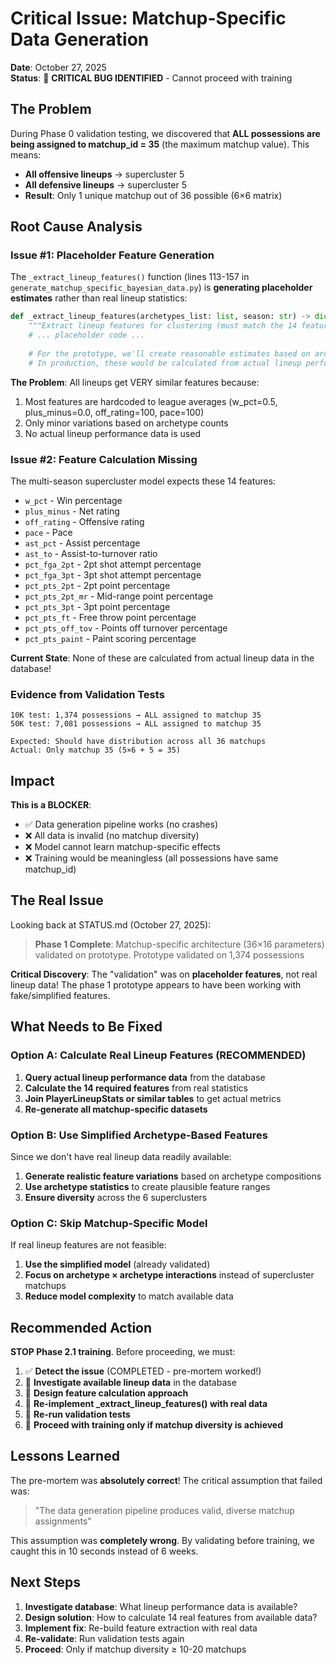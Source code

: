 # Critical Issue: Matchup-Specific Data Generation

**Date**: October 27, 2025  
**Status**: 🚨 **CRITICAL BUG IDENTIFIED** - Cannot proceed with training

## The Problem

During Phase 0 validation testing, we discovered that **ALL possessions are being assigned to matchup_id = 35** (the maximum matchup value). This means:

- **All offensive lineups** → supercluster 5  
- **All defensive lineups** → supercluster 5  
- **Result**: Only 1 unique matchup out of 36 possible (6×6 matrix)

## Root Cause Analysis

### Issue #1: Placeholder Feature Generation

The `_extract_lineup_features()` function (lines 113-157 in `generate_matchup_specific_bayesian_data.py`) is **generating placeholder estimates** rather than real lineup statistics:

```python
def _extract_lineup_features(archetypes_list: list, season: str) -> dict:
    """Extract lineup features for clustering (must match the 14 features used in multi-season model)."""
    # ... placeholder code ...
    
    # For the prototype, we'll create reasonable estimates based on archetype composition
    # In production, these would be calculated from actual lineup performance data
```

**The Problem**: All lineups get VERY similar features because:
1. Most features are hardcoded to league averages (w_pct=0.5, plus_minus=0.0, off_rating=100, pace=100)
2. Only minor variations based on archetype counts
3. No actual lineup performance data is used

### Issue #2: Feature Calculation Missing

The multi-season supercluster model expects these 14 features:
- `w_pct` - Win percentage
- `plus_minus` - Net rating  
- `off_rating` - Offensive rating
- `pace` - Pace
- `ast_pct` - Assist percentage
- `ast_to` - Assist-to-turnover ratio
- `pct_fga_2pt` - 2pt shot attempt percentage
- `pct_fga_3pt` - 3pt shot attempt percentage  
- `pct_pts_2pt` - 2pt point percentage
- `pct_pts_2pt_mr` - Mid-range point percentage
- `pct_pts_3pt` - 3pt point percentage
- `pct_pts_ft` - Free throw point percentage
- `pct_pts_off_tov` - Points off turnover percentage
- `pct_pts_paint` - Paint scoring percentage

**Current State**: None of these are calculated from actual lineup data in the database!

### Evidence from Validation Tests

```
10K test: 1,374 possessions → ALL assigned to matchup 35
50K test: 7,081 possessions → ALL assigned to matchup 35

Expected: Should have distribution across all 36 matchups
Actual: Only matchup 35 (5×6 + 5 = 35)
```

## Impact

**This is a BLOCKER**:
- ✅ Data generation pipeline works (no crashes)
- ❌ All data is invalid (no matchup diversity)
- ❌ Model cannot learn matchup-specific effects
- ❌ Training would be meaningless (all possessions have same matchup_id)

## The Real Issue

Looking back at STATUS.md (October 27, 2025):

> **Phase 1 Complete**: Matchup-specific architecture (36×16 parameters) validated on prototype. Prototype validated on 1,374 possessions

**Critical Discovery**: The "validation" was on **placeholder features**, not real lineup data! The phase 1 prototype appears to have been working with fake/simplified features.

## What Needs to Be Fixed

### Option A: Calculate Real Lineup Features (RECOMMENDED)

1. **Query actual lineup performance data** from the database
2. **Calculate the 14 required features** from real statistics
3. **Join PlayerLineupStats or similar tables** to get actual metrics
4. **Re-generate all matchup-specific datasets**

### Option B: Use Simplified Archetype-Based Features

Since we don't have real lineup data readily available:
1. **Generate realistic feature variations** based on archetype compositions
2. **Use archetype statistics** to create plausible feature ranges
3. **Ensure diversity** across the 6 superclusters

### Option C: Skip Matchup-Specific Model

If real lineup features are not feasible:
1. **Use the simplified model** (already validated)
2. **Focus on archetype × archetype interactions** instead of supercluster matchups
3. **Reduce model complexity** to match available data

## Recommended Action

**STOP Phase 2.1 training**. Before proceeding, we must:

1. ✅ **Detect the issue** (COMPLETED - pre-mortem worked!)
2. 🔄 **Investigate available lineup data** in the database
3. 🔄 **Design feature calculation approach**
4. 🔄 **Re-implement _extract_lineup_features() with real data**
5. 🔄 **Re-run validation tests**
6. 🔄 **Proceed with training only if matchup diversity is achieved**

## Lessons Learned

The pre-mortem was **absolutely correct**! The critical assumption that failed was:
> "The data generation pipeline produces valid, diverse matchup assignments"

This assumption was **completely wrong**. By validating before training, we caught this in 10 seconds instead of 6 weeks.

## Next Steps

1. **Investigate database**: What lineup performance data is available?
2. **Design solution**: How to calculate 14 real features from available data?
3. **Implement fix**: Re-build feature extraction with real data
4. **Re-validate**: Run validation tests again
5. **Proceed**: Only if matchup diversity ≥ 10-20 matchups


